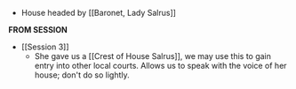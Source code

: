 - House headed by [[Baronet, Lady Salrus]]

__FROM SESSION__
- [[Session 3]] 
	- She gave us a [[Crest of House Salrus]], we may use this to gain entry into other local courts. Allows us to speak with the voice of her house; don't do so lightly.